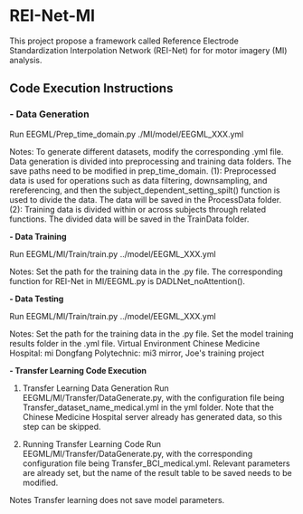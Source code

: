 # REI-Net-MI
This project propose a framework called Reference Electrode Standardization Interpolation Network (REI-Net) for for motor imagery (MI) analysis.
## Code Execution Instructions

### - Data Generation

Run EEGML/Prep_time_domain.py ./MI/model/EEGML_XXX.yml

Notes:
To generate different datasets, modify the corresponding .yml file.
Data generation is divided into preprocessing and training data folders. The save paths need to be modified in prep_time_domain.
(1): Preprocessed data is used for operations such as data filtering, downsampling, and rereferencing, and then the subject_dependent_setting_spilt() function is used to divide the data. The data will be saved in the ProcessData folder.
(2): Training data is divided within or across subjects through related functions. The divided data will be saved in the TrainData folder.

**- Data Training**

Run EEGML/MI/Train/train.py ../model/EEGML_XXX.yml

Notes:
Set the path for the training data in the .py file.
The corresponding function for REI-Net in MI/EEGML.py is DADLNet_noAttention().

**- Data Testing**

Run EEGML/MI/Train/train.py ../model/EEGML_XXX.yml

Notes:
Set the path for the training data in the .py file.
Set the model training results folder in the .yml file.
Virtual Environment
Chinese Medicine Hospital: mi
Dongfang Polytechnic: mi3 mirror, Joe's training project

**- Transfer Learning Code Execution**

1. Transfer Learning Data Generation
Run EEGML/MI/Transfer/DataGenerate.py, with the configuration file being Transfer_dataset_name_medical.yml in the yml folder.
Note that the Chinese Medicine Hospital server already has generated data, so this step can be skipped.

2. Running Transfer Learning Code
Run EEGML/MI/Transfer/DataGenerate.py, with the corresponding configuration file being Transfer_BCI_medical.yml. Relevant parameters are already set, but the name of the result table to be saved needs to be modified.

Notes
Transfer learning does not save model parameters.
